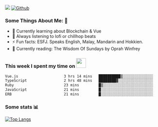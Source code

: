 ![](https://visitor-badge.laobi.icu/badge?page_id=seanho96.seanho96)
[![Github](https://img.shields.io/github/followers/seanho96?label=Follow&style=social)](https://github.com/seanho96)

### Some Things About Me: 👋
- 🌱 Currently learning about Blockchain & Vue
- :musical_note: Always listening to lofi or chillhop beats
- :zap: Fun facts: ESFJ. Speaks English, Malay, Mandarin and Hokkien.
- :book: Currently reading: The Wisdom Of Sundays by Oprah Winfrey

### This week I spent my time on <img src="https://media.giphy.com/media/SvQzkTQb3ZwKcj1QTO/giphy.gif" width="32">

<!--START_SECTION:waka-->

```txt
Vue.js                     3 hrs 14 mins   ██████████▒░░░░░░░░░░░░░░   40.84 %
TypeScript                 2 hrs 48 mins   ████████▓░░░░░░░░░░░░░░░░   35.32 %
Ruby                       23 mins         █▒░░░░░░░░░░░░░░░░░░░░░░░   04.96 %
JavaScript                 21 mins         █░░░░░░░░░░░░░░░░░░░░░░░░   04.52 %
ERB                        21 mins         █░░░░░░░░░░░░░░░░░░░░░░░░   04.51 %
```

<!--END_SECTION:waka-->

### Some stats 📊

[![Top Langs](https://github-readme-stats.vercel.app/api/top-langs/?username=seanho96&layout=compact&theme=graywhite)](https://github.com/anuraghazra/github-readme-stats)
<br/>
<!-- ![GitHub stats](https://github-readme-stats.vercel.app/api?username=seanho96&show_icons=true&theme=graywhite)-->

